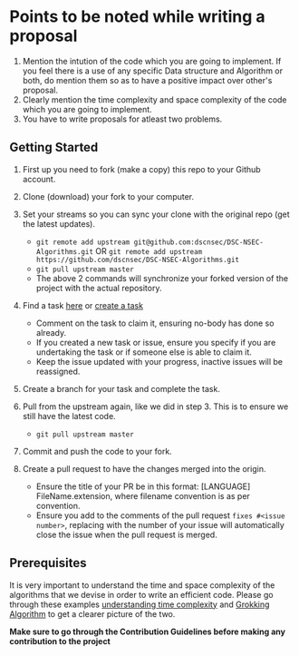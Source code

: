 # Points to be noted while writing a proposal
1. Mention the intution of the code which you are going to implement. If you feel there is a use of any specific Data structure and Algorithm or both, do mention them 
   so as to have a positive impact over other's proposal.
2. Clearly mention the time complexity and space complexity of the code which you are going to implement.
3. You have to write proposals for atleast two problems.

## Getting Started

1. First up you need to fork (make a copy) this repo to your Github account.
2. Clone (download) your fork to your computer.
3. Set your streams so you can sync your clone with the original repo (get the latest updates).

   - `git remote add upstream git@github.com:dscnsec/DSC-NSEC-Algorithms.git`
   OR `git remote add upstream https://github.com/dscnsec/DSC-NSEC-Algorithms.git`
   - `git pull upstream master`
   - The above 2 commands will synchronize your forked version of the project with the actual repository.

4. Find a task [here](https://github.com/dscnsec/DSC-NSEC-Algorithms/issues) or [create a task](https://github.com/dscnsec/DSC-NSEC-Algorithms/issues)
   - Comment on the task to claim it, ensuring no-body has done so already.
   - If you created a new task or issue, ensure you specify if you are undertaking the task or if someone else is able to claim it.
   - Keep the issue updated with your progress, inactive issues will be reassigned.
5. Create a branch for your task and complete the task.
6. Pull from the upstream again, like we did in step 3. This is to ensure we still have the latest code.
   - `git pull upstream master`
7. Commit and push the code to your fork.
8. Create a pull request to have the changes merged into the origin.
   - Ensure the title of your PR be in this format: [LANGUAGE] FileName.extension, where filename convention is as per convention.
   - Ensure you add to the comments of the pull request `fixes #<issue number>`, replacing **<issue number>** with the number of your issue will automatically close the issue when the pull request is merged.

## Prerequisites

It is very important to understand the time and space complexity of the algorithms that we devise in order to write an efficient code. Please go through these examples
[understanding time complexity](https://www.geeksforgeeks.org/understanding-time-complexity-simple-examples/) and [Grokking Algorithm](https://github.com/KevinOfNeu/ebooks/blob/master/Grokking%20Algorithms.pdf) to get a clearer picture of the two.


**Make sure to go through the Contribution Guidelines before making any contribution to the project**

